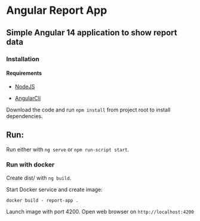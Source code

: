 # Angular Report App

## Simple Angular 14 application to show report data

### Installation

#### Requirements

- [NodeJS](https://nodejs.org/en/)

- [AngularCli](https://angular.io/cli)

Download the code and run `npm install` from project root to install dependencies.

## Run:

Run either with `ng serve` or `npm run-script start`.

### Run with docker

Create dist/ with `ng build`.

Start Docker service and create image:
```
docker build - report-app .
```

Launch image with port 4200. Open web browser on `http://localhost:4200`

